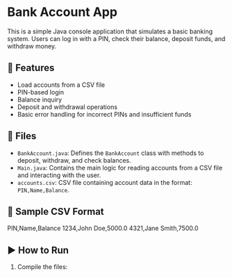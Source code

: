 # Bank Account App

This is a simple Java console application that simulates a basic banking system. Users can log in with a PIN, check their balance, deposit funds, and withdraw money.

## 🧾 Features

- Load accounts from a CSV file
- PIN-based login
- Balance inquiry
- Deposit and withdrawal operations
- Basic error handling for incorrect PINs and insufficient funds

## 📁 Files

- `BankAccount.java`: Defines the `BankAccount` class with methods to deposit, withdraw, and check balances.
- `Main.java`: Contains the main logic for reading accounts from a CSV file and interacting with the user.
- `accounts.csv`: CSV file containing account data in the format: `PIN,Name,Balance`.

## 🧪 Sample CSV Format

PIN,Name,Balance 
1234,John Doe,5000.0 
4321,Jane Smith,7500.0

## ▶️ How to Run

1. Compile the files:
   ```bash javac Main.java BankAccount.java
